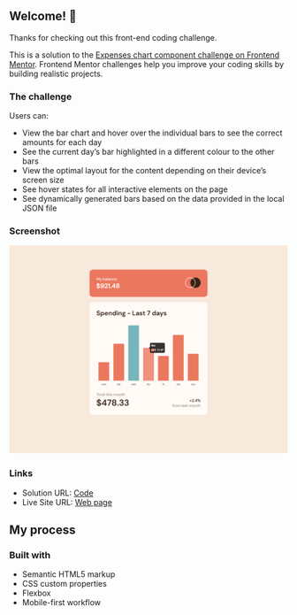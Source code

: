 ## Welcome! 👋

Thanks for checking out this front-end coding challenge.

This is a solution to the [Expenses chart component challenge on Frontend Mentor](https://www.frontendmentor.io/challenges/expenses-chart-component-e7yJBUdjwt). Frontend Mentor challenges help you improve your coding skills by building realistic projects.

### The challenge

Users can:

- View the bar chart and hover over the individual bars to see the correct amounts for each day
- See the current day’s bar highlighted in a different colour to the other bars
- View the optimal layout for the content depending on their device’s screen size
- See hover states for all interactive elements on the page
- See dynamically generated bars based on the data provided in the local JSON file

### Screenshot

![](./images/screenshot.png)

### Links

- Solution URL: [Code](https://github.com/alesamv/Expenses-Chart-Component-built-with-Chart-JS)
- Live Site URL: [Web page]( https://alesamv.github.io/Expenses-Chart-Component-built-with-Chart-JS/)

## My process

### Built with

- Semantic HTML5 markup
- CSS custom properties
- Flexbox
- Mobile-first workflow
